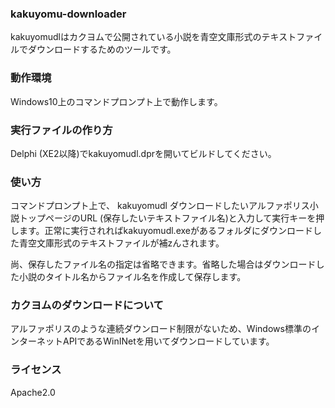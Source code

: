 ### kakuyomu-downloader
kakuyomudlはカクヨムで公開されている小説を青空文庫形式のテキストファイルでダウンロードするためのツールです。

### 動作環境
Windows10上のコマンドプロンプト上で動作します。

### 実行ファイルの作り方
Delphi (XE2以降)でkakuyomudl.dprを開いてビルドしてください。

### 使い方
コマンドプロンプト上で、
kakuyomudl ダウンロードしたいアルファポリス小説トップページのURL (保存したいテキストファイル名)と入力して実行キーを押します。正常に実行されればkakuyomudl.exeがあるフォルダにダウンロードした青空文庫形式のテキストファイルが補zんされます。

尚、保存したファイル名の指定は省略できます。省略した場合はダウンロードした小説のタイトル名からファイル名を作成して保存します。

### カクヨムのダウンロードについて
アルファポリスのような連続ダウンロード制限がないため、Windows標準のインターネットAPIであるWinINetを用いてダウンロードしています。

### ライセンス
Apache2.0
